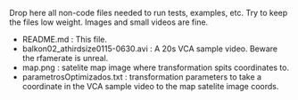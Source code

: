 Drop here all non-code files needed to run tests, examples, etc. Try to 
keep the files low weight. Images and small videos are fine.

 - README.md : This file.
 - balkon02_athirdsize0115-0630.avi : A 20s VCA sample video. Beware the
 rfamerate is unreal.
 - map.png : satelite map image where transformation spits coordinates to.
 - parametrosOptimizados.txt : transformation parameters to take a 
 coordinate in the VCA sample video to the map satelite image coords.
